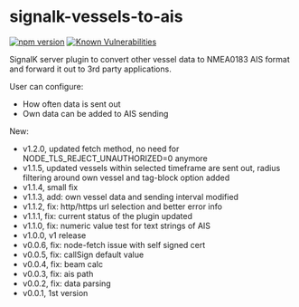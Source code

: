 # signalk-vessels-to-ais
[![npm version](https://badge.fury.io/js/signalk-vessels-to-ais.svg)](https://badge.fury.io/js/signalk-vessels-to-ais)
[![Known Vulnerabilities](https://snyk.io/test/github/KEGustafsson/signalk-vessels-to-ais/badge.svg)](https://snyk.io/test/github/KEGustafsson/signalk-vessels-to-ais)

SignalK server plugin to convert other vessel data to NMEA0183 AIS format and forward it out to 3rd party applications.

User can configure:
- How often data is sent out
- Own data can be added to AIS sending

New:
- v1.2.0, updated fetch method, no need for NODE_TLS_REJECT_UNAUTHORIZED=0 anymore
- v1.1.5, updated vessels within selected timeframe are sent out, radius filtering around own vessel and tag-block option added
- v1.1.4, small fix
- v1.1.3, add: own vessel data and sending interval modified
- v1.1.2, fix: http/https url selection and better error info
- v1.1.1, fix: current status of the plugin updated
- v1.1.0, fix: numeric value test for text strings of AIS
- v1.0.0, v1 release
- v0.0.6, fix: node-fetch issue with self signed cert
- v0.0.5, fix: callSign default value
- v0.0.4, fix: beam calc
- v0.0.3, fix: ais path
- v0.0.2, fix: data parsing
- v0.0.1, 1st version
